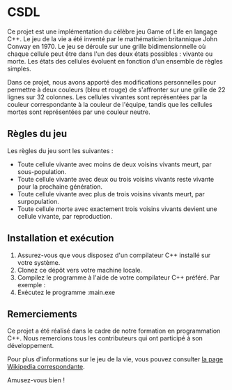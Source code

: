 # CSDL

Ce projet est une implémentation du célèbre jeu Game of Life en langage C++. Le jeu de la vie a été inventé par le mathématicien britannique John Conway en 1970. Le jeu se déroule sur une grille bidimensionnelle où chaque cellule peut être dans l'un des deux états possibles : vivante ou morte. Les états des cellules évoluent en fonction d'un ensemble de règles simples.

Dans ce projet, nous avons apporté des modifications personnelles pour permettre à deux couleurs (bleu et rouge) de s'affronter sur une grille de 22 lignes sur 32 colonnes. Les cellules vivantes sont représentées par la couleur correspondante à la couleur de l'équipe, tandis que les cellules mortes sont représentées par une couleur neutre.

## Règles du jeu

Les règles du jeu sont les suivantes :
- Toute cellule vivante avec moins de deux voisins vivants meurt, par sous-population.
- Toute cellule vivante avec deux ou trois voisins vivants reste vivante pour la prochaine génération.
- Toute cellule vivante avec plus de trois voisins vivants meurt, par surpopulation.
- Toute cellule morte avec exactement trois voisins vivants devient une cellule vivante, par reproduction.

## Installation et exécution

1. Assurez-vous que vous disposez d'un compilateur C++ installé sur votre système.
2. Clonez ce dépôt vers votre machine locale.
3. Compilez le programme à l'aide de votre compilateur C++ préféré. Par exemple :
4. Exécutez le programme :main.exe

## Remerciements

Ce projet a été réalisé dans le cadre de notre formation en programmation C++. Nous remercions tous les contributeurs qui ont participé à son développement.

Pour plus d'informations sur le jeu de la vie, vous pouvez consulter [la page Wikipedia correspondante](https://fr.wikipedia.org/wiki/Jeu_de_la_vie).

Amusez-vous bien !
